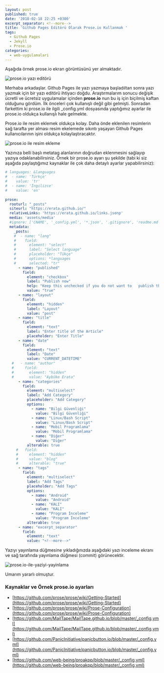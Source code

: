 ```yaml
---
layout: post
published: true
date: '2018-02-18 22:25 +0300'
excerpt_separator: <!--more-->
title: 'Github Pages Editörü Olarak Prose.io Kullanmak '
tags:
  - Github Pages
  - Jekyll
  - Prose.io
categories:
  - web-uygulamalari
---
```

Aşağıda örnek prose.io ekran görüntüsünü yer almaktadır.

![prose.io yazı editörü]({{site.baseurl}}/assets/media/prose.io-yazi-editoru.PNG)

Merhaba arkadaşlar. Github Pages ile yazı yazmaya başladıltan sonra yazı yazmak için bir yazı editörü ihtiyacı doğdu. Araştırmalarım sonucu değişik ücretli ve ücretsiz uygulamalar içinden **prose.io** nun bu iş için biçilmiş kaftan olduğunu gördüm. İlk önceleri çok kullanışlı değil gibi gelmişti. Sonradan farkettim ki prose.io ile ilgili _config.yml dosyasında yaptığımız ayarlar ile prose.io oldukça kullanışlı hale gelmekte.

<!--more-->

Prose.io ile resim eklemek oldukça kolay. Daha önde eklenilen resimlerin sağ tarafta yer alması resim ekelemede sıkıntı yaşayan Github Pages kullanıcılarının işini oldukça kolaylaştıracaktır.

![prose.io ile resim ekleme]({{site.baseurl}}/assets/media/prose.io-ile-resim-ekleme.PNG)

Yazınıza belli başlı metatag alanlarının doğrudan eklenmesini sağlayıp yazıya odaklanabilirsiniz. Örnek bir prose.io ayarı şu şekilde (tabi ki siz aşağıda paylaştığımız kaynaklar ile çok daha detaylı ayarlar yapabilirsiniz):

```yaml
# languages: &languages
#  - name: 'Türkçe'
#    value: 'tr'
#  - name: 'İngilizce'
#    value: 'en'  
    
prose:
  rooturl: "_posts"
  siteurl: "https://erata.github.io/"
  relativeLinks: 'https://erata.github.io/links.jsonp'
  media: 'assets/media'
  #ignore: ['CNAME', '_config.yml', '*.json', '.gitignore', 'readme.md', '*.xml', 'admin.html']
  metadata:
    _posts:
    #  - name: "lang"
    #    field:
    #      element: "select"
    #      label: "Select language"
    #      placeholder: "Tükçe"
    #      options: *languages
    #      selected: "tr"
      - name: "published"
        field:
          element: "checkbox"
          label: "Publish now"
          help: "Keep this unchecked if you do not want to   publish the article right now"
          value: "true"
      - name: "layout"
        field:
          element: "hidden"
          label: "Layout"
          value: "post"
      - name: "title"
        field:
          element: "text"
          label: "Enter title of the Article"
          placeholder: "Enter Title"
      - name: "date"
        field:
          element: "text"
          label: "Date"
          value: "CURRENT_DATETIME"
   #   - name: "author"
   #     field:
   #       element: "hidden"
   #       value: "Aybüke Erata"
      - name: "categories"
        field:
          element: "multiselect"
          label: "Add Category"
          placeholder: "Add Category"
          options:
            - name: "Bilgi Güvenliği"
              value: "Bilgi Güvenliği"
            - name: "Linux/Bash Script"
              value: "Linux/Bash Script"  
            - name: "Mobil Programlama"
              value: "Mobil Programlama"
            - name: "Diğer"
              value: "Diğer"  
          alterable: true
     #   field:
     #     element: "hidden"
     #     value: "blog"
     #     alterable: "true"
      - name: "tags"
        field:
          element: "multiselect"
          label: "Add Tags"
          placeholder: "Add Tags"
          options:
            - name: "Android"
              value: "Android"
            - name: "KALI"
              value: "KALI"  
            - name: "Program İnceleme"
              value: "Program İnceleme"   
          alterable: true
      - name: "excerpt_separator"
        field:
          element: "text"
          value: "<!--more-->" 
```         

Yazıyı yayınlama düğmesine yıkladığınızda aşağıdaki yazı inceleme ekranı ve sağ tarafında yayınlama düğmesi (commit) görünecektir.

![prose.io-ile-yaziyi-yayinlama]({{site.baseurl}}/assets/media/prose.io-ile-yaziyi-yayinlama.PNG)

Umarım yararlı olmuştur.

### Kaynaklar ve Örnek prose.io ayarları
- [https://github.com/prose/prose/wiki/Getting-Started](https://github.com/prose/prose/wiki/Getting-Started)
- [https://github.com/prose/prose/wiki/Prose-Configuration](https://github.com/prose/prose/wiki/Prose-Configuration)
- [https://github.com/MailTape/MailTape.github.io/blob/master/_config.yml](https://github.com/MailTape/MailTape.github.io/blob/master/_config.yml)
- [https://github.com/PanicInitiative/panicbutton.io/blob/master/_config.yml](https://github.com/PanicInitiative/panicbutton.io/blob/master/_config.yml)
- [https://github.com/web-being/proakpp/blob/master/_config.yml](https://github.com/web-being/proakpp/blob/master/_config.yml)
